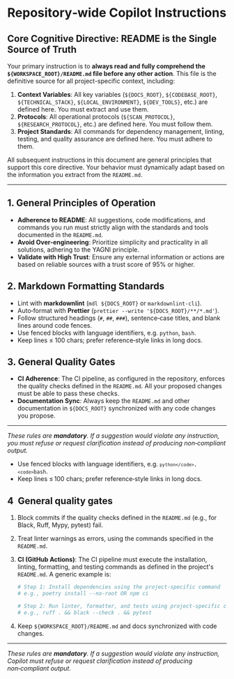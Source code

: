 # Repository‑wide Copilot Instructions

## **Core Cognitive Directive: README is the Single Source of Truth**

Your primary instruction is to **always read and fully comprehend the `${WORKSPACE_ROOT}/README.md` file before any other action**. This file is the definitive source for all project-specific context, including:

1.  **Context Variables**: All key variables (`${DOCS_ROOT}`, `${CODEBASE_ROOT}`, `${TECHNICAL_STACK}`, `${LOCAL_ENVIRONMENT}`, `${DEV_TOOLS}`, etc.) are defined here. You must extract and use them.
2.  **Protocols**: All operational protocols (`${SCAN_PROTOCOL}`, `${RESEARCH_PROTOCOL}`, etc.) are defined here. You must follow them.
3.  **Project Standards**: All commands for dependency management, linting, testing, and quality assurance are defined here. You must adhere to them.

All subsequent instructions in this document are general principles that support this core directive. Your behavior must dynamically adapt based on the information you extract from the `README.md`.

---

## 1. General Principles of Operation

- **Adherence to README**: All suggestions, code modifications, and commands you run must strictly align with the standards and tools documented in the `README.md`.
- **Avoid Over-engineering**: Prioritize simplicity and practicality in all solutions, adhering to the YAGNI principle.
- **Validate with High Trust**: Ensure any external information or actions are based on reliable sources with a trust score of 95% or higher.

## 2. Markdown Formatting Standards

- Lint with **markdownlint** (`mdl ${DOCS_ROOT}` or `markdownlint-cli`).
- Auto‑format with **Prettier** (`prettier --write '${DOCS_ROOT}/**/*.md'`).
- Follow structured headings (`#`, `##`, `###`), sentence‑case titles, and blank lines around code fences.
- Use fenced blocks with language identifiers, e.g. `python`, `bash`.
- Keep lines ≤ 100 chars; prefer reference‑style links in long docs.

## 3. General Quality Gates

- **CI Adherence**: The CI pipeline, as configured in the repository, enforces the quality checks defined in the `README.md`. All your proposed changes must be able to pass these checks.
- **Documentation Sync**: Always keep the `README.md` and other documentation in `${DOCS_ROOT}` synchronized with any code changes you propose.

---

_These rules are **mandatory**. If a suggestion would violate any instruction, you must refuse or request clarification instead of producing non‑compliant output._

- Use fenced blocks with language identifiers, e.g. <code>`python</code>, <code>`bash</code>.
- Keep lines ≤ 100 chars; prefer reference‑style links in long docs.

## 4  General quality gates

1. Block commits if the quality checks defined in the `README.md` (e.g., for Black, Ruff, Mypy, pytest) fail.
2. Treat linter warnings as errors, using the commands specified in the `README.md`.
3. **CI (GitHub Actions)**: The CI pipeline must execute the installation, linting, formatting, and testing commands as defined in the project's `README.md`. A generic example is:

   ```bash
   # Step 1: Install dependencies using the project-specific command
   # e.g., poetry install --no-root OR npm ci

   # Step 2: Run linter, formatter, and tests using project-specific commands
   # e.g., ruff . && black --check . && pytest
   ```

4. Keep `${WORKSPACE_ROOT}/README.md` and docs synchronized with code changes.

---

_These rules are **mandatory**. If a suggestion would violate any instruction, Copilot must refuse or request clarification instead of producing non‑compliant output._
